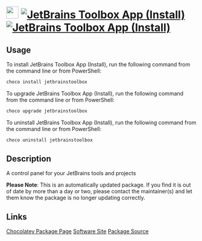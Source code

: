 ﻿# <img src="https://cdn.jsdelivr.net/gh/mkevenaar/chocolatey-packages@971b30499daa016c8c9e3a7c249639e3b0d2c274/icons/jetbrainstoolbox.png" width="32" height="32"/> [![JetBrains Toolbox App (Install)](https://img.shields.io/chocolatey/v/jetbrainstoolbox.svg?label=JetBrains+Toolbox+App+(Install))](https://chocolatey.org/packages/jetbrainstoolbox) [![JetBrains Toolbox App (Install)](https://img.shields.io/chocolatey/dt/jetbrainstoolbox.svg)](https://chocolatey.org/packages/jetbrainstoolbox)

## Usage
To install JetBrains Toolbox App (Install), run the following command from the command line or from PowerShell:
```powershell
choco install jetbrainstoolbox
```

To upgrade JetBrains Toolbox App (Install), run the following command from the command line or from PowerShell:
```powershell
choco upgrade jetbrainstoolbox
```

To uninstall JetBrains Toolbox App (Install), run the following command from the command line or from PowerShell:
```powershell
choco uninstall jetbrainstoolbox
```

## Description
A control panel for your JetBrains tools and projects

**Please Note**: This is an automatically updated package. If you find it is
out of date by more than a day or two, please contact the maintainer(s) and
let them know the package is no longer updating correctly.



## Links
[Chocolatey Package Page](https://chocolatey.org/packages/jetbrainstoolbox)
[Software Site](https://www.jetbrains.com/toolbox/app/)
[Package Source](https://github.com/mkevenaar/chocolatey-packages/tree/master/automatic/jetbrainstoolbox)

